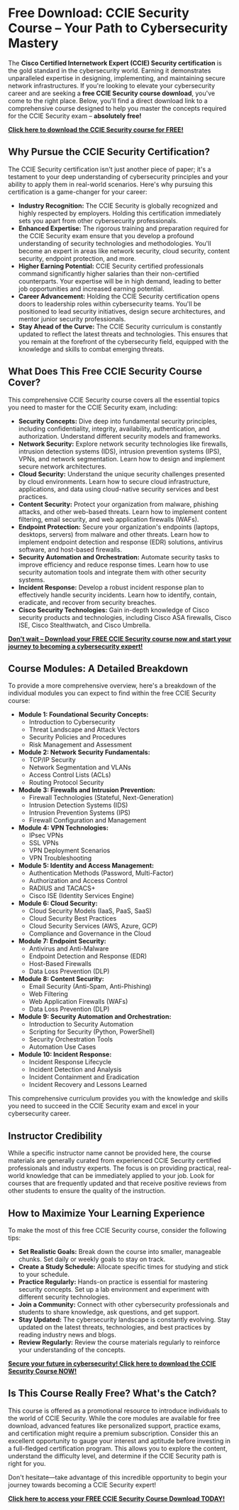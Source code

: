 # Free Download: CCIE Security Course – Your Path to Cybersecurity Mastery

The **Cisco Certified Internetwork Expert (CCIE) Security certification** is the gold standard in the cybersecurity world.  Earning it demonstrates unparalleled expertise in designing, implementing, and maintaining secure network infrastructures. If you're looking to elevate your cybersecurity career and are seeking a **free CCIE Security course download**, you've come to the right place. Below, you'll find a direct download link to a comprehensive course designed to help you master the concepts required for the CCIE Security exam – **absolutely free!**

[**Click here to download the CCIE Security course for FREE!**](https://udemywork.com/ccie-security-course)

## Why Pursue the CCIE Security Certification?

The CCIE Security certification isn't just another piece of paper; it's a testament to your deep understanding of cybersecurity principles and your ability to apply them in real-world scenarios. Here's why pursuing this certification is a game-changer for your career:

*   **Industry Recognition:** The CCIE Security is globally recognized and highly respected by employers. Holding this certification immediately sets you apart from other cybersecurity professionals.
*   **Enhanced Expertise:** The rigorous training and preparation required for the CCIE Security exam ensure that you develop a profound understanding of security technologies and methodologies. You'll become an expert in areas like network security, cloud security, content security, endpoint protection, and more.
*   **Higher Earning Potential:** CCIE Security certified professionals command significantly higher salaries than their non-certified counterparts. Your expertise will be in high demand, leading to better job opportunities and increased earning potential.
*   **Career Advancement:** Holding the CCIE Security certification opens doors to leadership roles within cybersecurity teams. You'll be positioned to lead security initiatives, design secure architectures, and mentor junior security professionals.
*   **Stay Ahead of the Curve:** The CCIE Security curriculum is constantly updated to reflect the latest threats and technologies. This ensures that you remain at the forefront of the cybersecurity field, equipped with the knowledge and skills to combat emerging threats.

## What Does This Free CCIE Security Course Cover?

This comprehensive CCIE Security course covers all the essential topics you need to master for the CCIE Security exam, including:

*   **Security Concepts:** Dive deep into fundamental security principles, including confidentiality, integrity, availability, authentication, and authorization. Understand different security models and frameworks.
*   **Network Security:** Explore network security technologies like firewalls, intrusion detection systems (IDS), intrusion prevention systems (IPS), VPNs, and network segmentation. Learn how to design and implement secure network architectures.
*   **Cloud Security:** Understand the unique security challenges presented by cloud environments. Learn how to secure cloud infrastructure, applications, and data using cloud-native security services and best practices.
*   **Content Security:** Protect your organization from malware, phishing attacks, and other web-based threats. Learn how to implement content filtering, email security, and web application firewalls (WAFs).
*   **Endpoint Protection:** Secure your organization's endpoints (laptops, desktops, servers) from malware and other threats. Learn how to implement endpoint detection and response (EDR) solutions, antivirus software, and host-based firewalls.
*   **Security Automation and Orchestration:** Automate security tasks to improve efficiency and reduce response times. Learn how to use security automation tools and integrate them with other security systems.
*   **Incident Response:** Develop a robust incident response plan to effectively handle security incidents. Learn how to identify, contain, eradicate, and recover from security breaches.
*   **Cisco Security Technologies:** Gain in-depth knowledge of Cisco security products and technologies, including Cisco ASA firewalls, Cisco ISE, Cisco Stealthwatch, and Cisco Umbrella.

[**Don't wait – Download your FREE CCIE Security course now and start your journey to becoming a cybersecurity expert!**](https://udemywork.com/ccie-security-course)

## Course Modules: A Detailed Breakdown

To provide a more comprehensive overview, here's a breakdown of the individual modules you can expect to find within the free CCIE Security course:

*   **Module 1: Foundational Security Concepts:**
    *   Introduction to Cybersecurity
    *   Threat Landscape and Attack Vectors
    *   Security Policies and Procedures
    *   Risk Management and Assessment
*   **Module 2: Network Security Fundamentals:**
    *   TCP/IP Security
    *   Network Segmentation and VLANs
    *   Access Control Lists (ACLs)
    *   Routing Protocol Security
*   **Module 3: Firewalls and Intrusion Prevention:**
    *   Firewall Technologies (Stateful, Next-Generation)
    *   Intrusion Detection Systems (IDS)
    *   Intrusion Prevention Systems (IPS)
    *   Firewall Configuration and Management
*   **Module 4: VPN Technologies:**
    *   IPsec VPNs
    *   SSL VPNs
    *   VPN Deployment Scenarios
    *   VPN Troubleshooting
*   **Module 5: Identity and Access Management:**
    *   Authentication Methods (Password, Multi-Factor)
    *   Authorization and Access Control
    *   RADIUS and TACACS+
    *   Cisco ISE (Identity Services Engine)
*   **Module 6: Cloud Security:**
    *   Cloud Security Models (IaaS, PaaS, SaaS)
    *   Cloud Security Best Practices
    *   Cloud Security Services (AWS, Azure, GCP)
    *   Compliance and Governance in the Cloud
*   **Module 7: Endpoint Security:**
    *   Antivirus and Anti-Malware
    *   Endpoint Detection and Response (EDR)
    *   Host-Based Firewalls
    *   Data Loss Prevention (DLP)
*   **Module 8: Content Security:**
    *   Email Security (Anti-Spam, Anti-Phishing)
    *   Web Filtering
    *   Web Application Firewalls (WAFs)
    *   Data Loss Prevention (DLP)
*   **Module 9: Security Automation and Orchestration:**
    *   Introduction to Security Automation
    *   Scripting for Security (Python, PowerShell)
    *   Security Orchestration Tools
    *   Automation Use Cases
*   **Module 10: Incident Response:**
    *   Incident Response Lifecycle
    *   Incident Detection and Analysis
    *   Incident Containment and Eradication
    *   Incident Recovery and Lessons Learned

This comprehensive curriculum provides you with the knowledge and skills you need to succeed in the CCIE Security exam and excel in your cybersecurity career.

## Instructor Credibility

While a specific instructor name cannot be provided here, the course materials are generally curated from experienced CCIE Security certified professionals and industry experts.  The focus is on providing practical, real-world knowledge that can be immediately applied to your job.  Look for courses that are frequently updated and that receive positive reviews from other students to ensure the quality of the instruction.

## How to Maximize Your Learning Experience

To make the most of this free CCIE Security course, consider the following tips:

*   **Set Realistic Goals:** Break down the course into smaller, manageable chunks.  Set daily or weekly goals to stay on track.
*   **Create a Study Schedule:**  Allocate specific times for studying and stick to your schedule.
*   **Practice Regularly:**  Hands-on practice is essential for mastering security concepts. Set up a lab environment and experiment with different security technologies.
*   **Join a Community:**  Connect with other cybersecurity professionals and students to share knowledge, ask questions, and get support.
*   **Stay Updated:**  The cybersecurity landscape is constantly evolving. Stay updated on the latest threats, technologies, and best practices by reading industry news and blogs.
*   **Review Regularly:**  Review the course materials regularly to reinforce your understanding of the concepts.

[**Secure your future in cybersecurity! Click here to download the CCIE Security Course NOW!**](https://udemywork.com/ccie-security-course)

## Is This Course Really Free? What's the Catch?

This course is offered as a promotional resource to introduce individuals to the world of CCIE Security. While the core modules are available for free download, advanced features like personalized support, practice exams, and certification might require a premium subscription.  Consider this an excellent opportunity to gauge your interest and aptitude before investing in a full-fledged certification program. This allows you to explore the content, understand the difficulty level, and determine if the CCIE Security path is right for you.

Don't hesitate—take advantage of this incredible opportunity to begin your journey towards becoming a CCIE Security expert!

[**Click here to access your FREE CCIE Security Course Download TODAY!**](https://udemywork.com/ccie-security-course)
